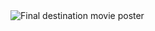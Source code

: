 <div class="image-excerpt">
  					<img src="Prototyping-experiments/src/assets/images/final-destination-move.jpg" alt="Final destination movie poster">
  				</div>
